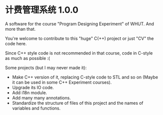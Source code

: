 # 计费管理系统 1.0.0
A software for the course "Program Designing Experiment" of WHUT.
And more than that.

You're welcome to contribute to this "huge" C(++) project or just "CV" the code here.

Since C++ style code is not recommended in that course, code in C-style as much as possible :(

Some projects (but I may never made it):
- Make C++ version of it, replacing C-style code to STL and so on (Maybe it can be used in some C++ Experiment courses).
- Upgrade its IO code.
- Add i18n module.
- Add many many annotations.
- Standardize the structure of files of this project and the names of variables and functions.
